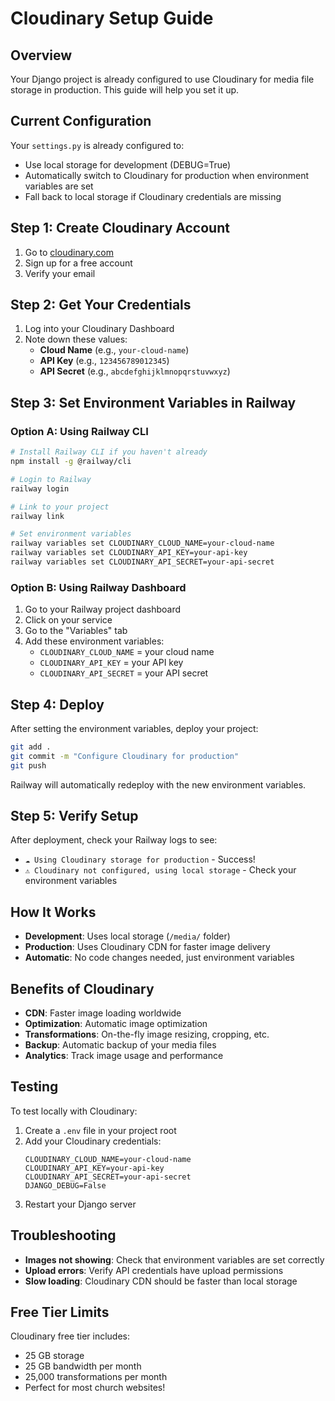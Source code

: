 # Cloudinary Setup Guide

## Overview
Your Django project is already configured to use Cloudinary for media file storage in production. This guide will help you set it up.

## Current Configuration
Your `settings.py` is already configured to:
- Use local storage for development (DEBUG=True)
- Automatically switch to Cloudinary for production when environment variables are set
- Fall back to local storage if Cloudinary credentials are missing

## Step 1: Create Cloudinary Account
1. Go to [cloudinary.com](https://cloudinary.com)
2. Sign up for a free account
3. Verify your email

## Step 2: Get Your Credentials
1. Log into your Cloudinary Dashboard
2. Note down these values:
   - **Cloud Name** (e.g., `your-cloud-name`)
   - **API Key** (e.g., `123456789012345`)
   - **API Secret** (e.g., `abcdefghijklmnopqrstuvwxyz`)

## Step 3: Set Environment Variables in Railway

### Option A: Using Railway CLI
```bash
# Install Railway CLI if you haven't already
npm install -g @railway/cli

# Login to Railway
railway login

# Link to your project
railway link

# Set environment variables
railway variables set CLOUDINARY_CLOUD_NAME=your-cloud-name
railway variables set CLOUDINARY_API_KEY=your-api-key
railway variables set CLOUDINARY_API_SECRET=your-api-secret
```

### Option B: Using Railway Dashboard
1. Go to your Railway project dashboard
2. Click on your service
3. Go to the "Variables" tab
4. Add these environment variables:
   - `CLOUDINARY_CLOUD_NAME` = your cloud name
   - `CLOUDINARY_API_KEY` = your API key
   - `CLOUDINARY_API_SECRET` = your API secret

## Step 4: Deploy
After setting the environment variables, deploy your project:
```bash
git add .
git commit -m "Configure Cloudinary for production"
git push
```

Railway will automatically redeploy with the new environment variables.

## Step 5: Verify Setup
After deployment, check your Railway logs to see:
- `☁️ Using Cloudinary storage for production` - Success!
- `⚠️ Cloudinary not configured, using local storage` - Check your environment variables

## How It Works
- **Development**: Uses local storage (`/media/` folder)
- **Production**: Uses Cloudinary CDN for faster image delivery
- **Automatic**: No code changes needed, just environment variables

## Benefits of Cloudinary
- **CDN**: Faster image loading worldwide
- **Optimization**: Automatic image optimization
- **Transformations**: On-the-fly image resizing, cropping, etc.
- **Backup**: Automatic backup of your media files
- **Analytics**: Track image usage and performance

## Testing
To test locally with Cloudinary:
1. Create a `.env` file in your project root
2. Add your Cloudinary credentials:
   ```
   CLOUDINARY_CLOUD_NAME=your-cloud-name
   CLOUDINARY_API_KEY=your-api-key
   CLOUDINARY_API_SECRET=your-api-secret
   DJANGO_DEBUG=False
   ```
3. Restart your Django server

## Troubleshooting
- **Images not showing**: Check that environment variables are set correctly
- **Upload errors**: Verify API credentials have upload permissions
- **Slow loading**: Cloudinary CDN should be faster than local storage

## Free Tier Limits
Cloudinary free tier includes:
- 25 GB storage
- 25 GB bandwidth per month
- 25,000 transformations per month
- Perfect for most church websites! 